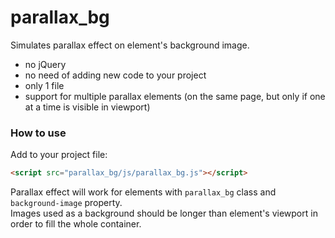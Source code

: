 # parallax_bg
Simulates parallax effect on element's background image.

  - no jQuery
  - no need of adding new code to your project
  - only 1 file
  - support for multiple parallax elements (on the same page, but only if one at a time is visible in viewport)

### How to use

Add to your project file:

```html
<script src="parallax_bg/js/parallax_bg.js"></script>
```

Parallax effect will work for elements with `parallax_bg` class and `background-image` property.<br>
Images used as a background should be longer than element's viewport in order to fill the whole container.
